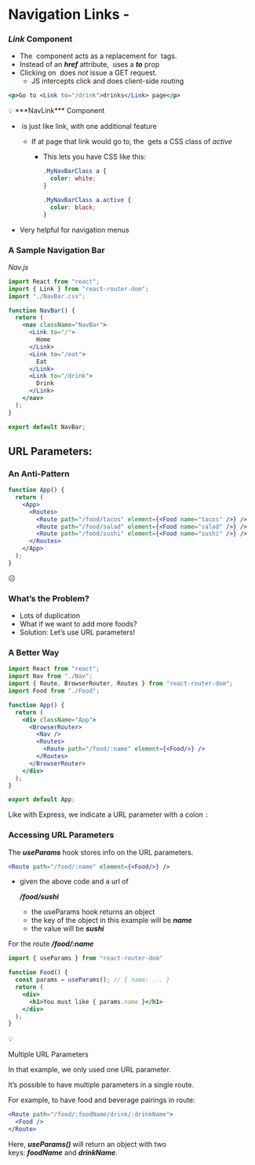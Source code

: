 # Navigation Links -

### *Link* Component
- The ***<Link>*** component acts as a replacement for ***<a>*** tags.
- Instead of an ***href*** attribute, ***<Link>*** uses a ***to*** prop
- Clicking on ***<Link>*** does *not* issue a GET request.
    - JS intercepts click and does client-side routing

```jsx
<p>Go to <Link to="/drink">drinks</Link> page</p>
```

<aside>
💡 ***NavLink*** Component

- ***<NavLink>*** is just like link, with one additional feature
    - If at page that link would go to, the ***<a>*** gets a CSS class of *active*
        - This lets you have CSS like this:
            
            ```css
            .MyNavBarClass a {
              color: white;
            }
            
            .MyNavBarClass a.active {
              color: black;
            }
            ```
            
- Very helpful for navigation menus
</aside>

### A Sample Navigation Bar
_Nav.js_
```jsx
import React from "react";
import { Link } from "react-router-dom";
import "./NavBar.css";

function NavBar() {
  return (
    <nav className="NavBar">
      <Link to="/">
        Home
      </Link>
      <Link to="/eat">
        Eat
      </Link>
      <Link to="/drink">
        Drink
      </Link>
    </nav>
  );
}

export default NavBar;
```

## URL Parameters:

### An Anti-Pattern
```jsx
function App() {
  return (
    <App>
      <Routes>
        <Route path="/food/tacos" element={<Food name="tacos" />} />
        <Route path="/food/salad" element={<Food name="salad" />} />
        <Route path="/food/sushi" element={<Food name="sushi" />} />
      </Routes>
    </App>
  );
}
```

☹️

### What’s the Problem?
- Lots of duplication
- What if we want to add more foods?
- Solution: Let’s use URL parameters!

### A Better Way
```jsx
import React from "react";
import Nav from "./Nav";
import { Route, BrowserRouter, Routes } from "react-router-dom";
import Food from "./Food";

function App() {
  return (
    <div className="App">
      <BrowserRouter>
        <Nav />
        <Routes>
          <Route path="/food/:name" element={<Food/>} />
        </Routes>
      </BrowserRouter>
    </div>
  );
}

export default App;
```

Like with Express, we indicate a URL parameter with a colon `:`

### Accessing URL Parameters
The ***useParams*** hook stores info on the URL parameters.

```jsx
<Route path="/food/:name" element={<Food/>} />
```

- given the above code and a url of
    
    ***/food/sushi***
    
    - the useParams hook returns an object
    - the key of the object in this example will be ***name***
    - the value will be ***sushi***

For the route ***/food/:name***

```jsx
import { useParams } from "react-router-dom"

function Food() {
  const params = useParams(); // { name: ... }
  return (
    <div>
      <h1>You must like { params.name }</h1>
    </div>
  );
}
```

<aside>
💡

Multiple URL Parameters

In that example, we only used one URL parameter.

It’s possible to have multiple parameters in a single route.

For example, to have food and beverage pairings in route:

```jsx
<Route path="/food/:foodName/drink/:drinkName">
  <Food />
</Route>
```

Here, ***useParams()*** will return an object with two keys: ***foodName*** and ***drinkName***.

</aside>
